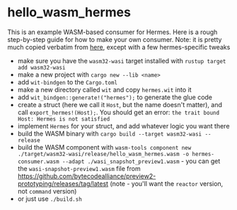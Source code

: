 # hello_wasm_hermes

This is an example WASM-based consumer for Hermes.
Here is a rough step-by-step guide for how to make your own consumer.
Note: it is pretty much copied verbatim from [here](https://github.com/bytecodealliance/wit-bindgen#guest-rust), except with a few hermes-specific tweaks
 - make sure you have the `wasm32-wasi` target installed with `rustup target add wasm32-wasi`
 - make a new project with `cargo new --lib <name>`
 - add `wit-bindgen` to the `Cargo.toml`
 - make a new directory called `wit` and copy `hermes.wit` into it
 - add `wit_bindgen::generate!("hermes");` to generate the glue code
 - create a struct (here we call it `Host`, but the name doesn't matter), and call `export_hermes!(Host);`. You should get an error: `the trait bound Host: Hermes is not satisfied`
 - implement `Hermes` for your struct, and add whatever logic you want there
 - build the WASM binary with `cargo build --target wasm32-wasi --release`
 - build the WASM component with `wasm-tools component new ./target/wasm32-wasi/release/hello_wasm_hermes.wasm -o hermes-consumer.wasm --adapt ./wasi_snapshot_preview1.wasm` - you can get the `wasi-snapshot-preview1.wasm` file from <https://github.com/bytecodealliance/preview2-prototyping/releases/tag/latest> (note - you'll want the `reactor` version, not `command` version)
 - or just use `./build.sh`
